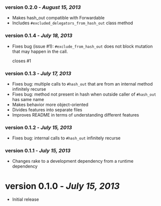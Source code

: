 ### version 0.2.0 - *August 15, 2013*
* Makes hash_out compatible with Forwardable
* Includes `#excluded_delegators_from_hash_out` class method

### version 0.1.4 - *July 18, 2013*
* Fixes bug (issue #1): `#exclude_from_hash_out` does not block mutation that may happen in the call.

  closes #1

### version 0.1.3 - *July 17, 2013*
* Fixes bug: multiple calls to `#hash_out` that are from an internal method infinitely recurse
* Fixes bug: method not present in hash when outside caller of `#hash_out` has same name
* Makes behavior more object-oriented
* Divides features into separate files
* Improves README in terms of understanding different features

### version 0.1.2 - *July 15, 2013*
* Fixes bug: internal calls to `#hash_out` infinitely recurse

### version 0.1.1 - *July 15, 2013*
* Changes rake to a development dependency from a runtime dependency

# version 0.1.0 - *July 15, 2013*
* Initial release
